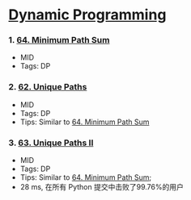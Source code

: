 # [Dynamic Programming](https://yangshun.github.io/tech-interview-handbook/algorithms/dynamic-programming)

### 1. [64. Minimum Path Sum](https://leetcode-cn.com/problems/minimum-path-sum/solution/64-minimum-path-sum-by-lin-jy/)
- MID
- Tags: DP
  
### 2. [62. Unique Paths](https://leetcode-cn.com/problems/unique-paths/)
- MID
- Tags: DP
- Tips: Similar to [64. Minimum Path Sum](https://leetcode-cn.com/problems/minimum-path-sum/solution/64-minimum-path-sum-by-lin-jy/)

### 3. [63. Unique Paths II](https://leetcode-cn.com/problems/unique-paths-ii/)
- MID
- Tags: DP
- Tips: Similar to [64. Minimum Path Sum](https://leetcode-cn.com/problems/minimum-path-sum/solution/64-minimum-path-sum-by-lin-jy/); 
- 28 ms, 在所有 Python 提交中击败了99.76%的用户